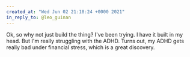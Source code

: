 ```yaml
---
created_at: "Wed Jun 02 21:18:24 +0000 2021"
in_reply_to: @leo_guinan
---
```


Ok, so why not just build the thing? I've been trying. I have it built in my head. But I'm really struggling with the ADHD. Turns out, my ADHD gets really bad under financial stress, which is a great discovery.